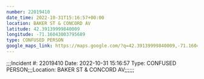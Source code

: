 ```yaml
---
number: 22019410
date_time: 2022-10-31T15:16:57+00:00
location: BAKER ST & CONCORD AV
latitude: 42.39139999840009
longitude: -71.16043003795689
type: CONFUSED PERSON
google_maps_link: https://maps.google.com/?q=42.39139999840009,-71.16043003795689
---
```


;;;Incident #: 22019410  Date: 2022-10-31 15:16:57   Type: CONFUSED PERSON;;;Location: BAKER ST & CONCORD AV;;;;;;
